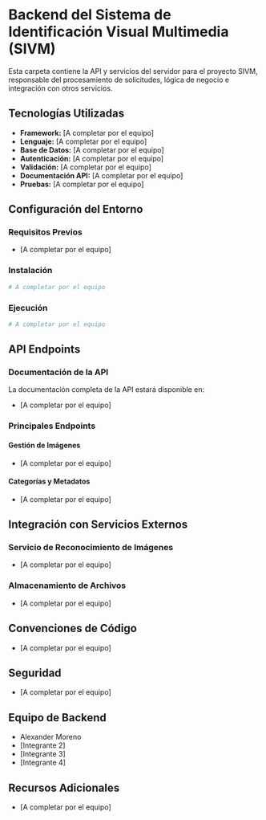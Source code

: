 # Backend del Sistema de Identificación Visual Multimedia (SIVM)

Esta carpeta contiene la API y servicios del servidor para el proyecto SIVM, responsable del procesamiento de solicitudes, lógica de negocio e integración con otros servicios.

## Tecnologías Utilizadas

- **Framework:** [A completar por el equipo]
- **Lenguaje:** [A completar por el equipo]
- **Base de Datos:** [A completar por el equipo]
- **Autenticación:** [A completar por el equipo]
- **Validación:** [A completar por el equipo]
- **Documentación API:** [A completar por el equipo]
- **Pruebas:** [A completar por el equipo]

## Configuración del Entorno

### Requisitos Previos
- [A completar por el equipo]

### Instalación

```bash
# A completar por el equipo
```

### Ejecución

```bash
# A completar por el equipo
```

## API Endpoints

### Documentación de la API
La documentación completa de la API estará disponible en:
- [A completar por el equipo]

### Principales Endpoints

#### Gestión de Imágenes
- [A completar por el equipo]

#### Categorías y Metadatos
- [A completar por el equipo]

## Integración con Servicios Externos

### Servicio de Reconocimiento de Imágenes
- [A completar por el equipo]

### Almacenamiento de Archivos
- [A completar por el equipo]

## Convenciones de Código

- [A completar por el equipo]

## Seguridad

- [A completar por el equipo]

## Equipo de Backend

- Alexander Moreno
- [Integrante 2]
- [Integrante 3]
- [Integrante 4]

## Recursos Adicionales

- [A completar por el equipo]